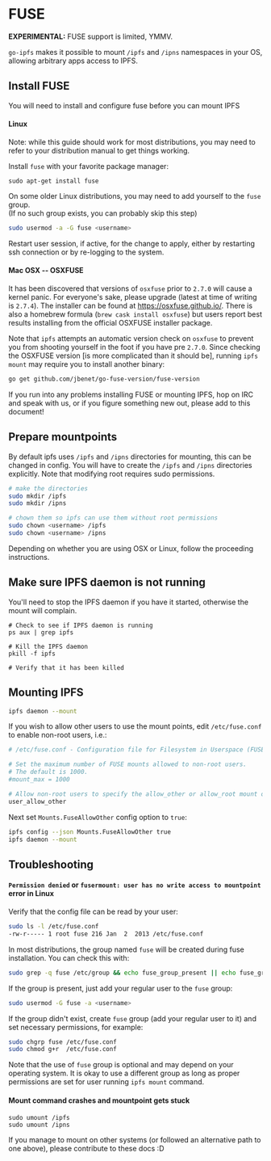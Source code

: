 # FUSE

**EXPERIMENTAL:** FUSE support is limited, YMMV.

`go-ipfs` makes it possible to mount `/ipfs` and `/ipns` namespaces in your OS,
allowing arbitrary apps access to IPFS.

## Install FUSE

You will need to install and configure fuse before you can mount IPFS

#### Linux

Note: while this guide should work for most distributions, you may need to refer
to your distribution manual to get things working.

Install `fuse` with your favorite package manager:
```
sudo apt-get install fuse
```

On some older Linux distributions, you may need to add yourself to the `fuse` group.  
(If no such group exists, you can probably skip this step)
```sh
sudo usermod -a -G fuse <username>
```

Restart user session, if active, for the change to apply, either by restarting
ssh connection or by re-logging to the system.

#### Mac OSX -- OSXFUSE

It has been discovered that versions of `osxfuse` prior to `2.7.0` will cause a
kernel panic. For everyone's sake, please upgrade (latest at time of writing is
`2.7.4`). The installer can be found at https://osxfuse.github.io/. There is
also a homebrew formula (`brew cask install osxfuse`) but users report best results
installing from the official OSXFUSE installer package.

Note that `ipfs` attempts an automatic version check on `osxfuse` to prevent you
from shooting yourself in the foot if you have pre `2.7.0`. Since checking the
OSXFUSE version [is more complicated than it should be], running `ipfs mount`
may require you to install another binary:

```sh
go get github.com/jbenet/go-fuse-version/fuse-version
```

If you run into any problems installing FUSE or mounting IPFS, hop on IRC and
speak with us, or if you figure something new out, please add to this document!

## Prepare mountpoints

By default ipfs uses `/ipfs` and `/ipns` directories for mounting, this can be
changed in config. You will have to create the `/ipfs` and `/ipns` directories
explicitly. Note that modifying root requires sudo permissions.

```sh
# make the directories
sudo mkdir /ipfs
sudo mkdir /ipns

# chown them so ipfs can use them without root permissions
sudo chown <username> /ipfs
sudo chown <username> /ipns
```

Depending on whether you are using OSX or Linux, follow the proceeding instructions. 

## Make sure IPFS daemon is not running

You'll need to stop the IPFS daemon if you have it started, otherwise the mount will complain. 

```
# Check to see if IPFS daemon is running
ps aux | grep ipfs

# Kill the IPFS daemon 
pkill -f ipfs

# Verify that it has been killed
```

## Mounting IPFS

```sh
ipfs daemon --mount
```

If you wish to allow other users to use the mount points, edit `/etc/fuse.conf`
to enable non-root users, i.e.:
```sh
# /etc/fuse.conf - Configuration file for Filesystem in Userspace (FUSE)

# Set the maximum number of FUSE mounts allowed to non-root users.
# The default is 1000.
#mount_max = 1000

# Allow non-root users to specify the allow_other or allow_root mount options.
user_allow_other
```

Next set `Mounts.FuseAllowOther` config option to `true`:
```sh
ipfs config --json Mounts.FuseAllowOther true
ipfs daemon --mount
```

## Troubleshooting

#### `Permission denied` or `fusermount: user has no write access to mountpoint` error in Linux

Verify that the config file can be read by your user:
```sh
sudo ls -l /etc/fuse.conf
-rw-r----- 1 root fuse 216 Jan  2  2013 /etc/fuse.conf
```
In most distributions, the group named `fuse` will be created during fuse
installation. You can check this with:

```sh
sudo grep -q fuse /etc/group && echo fuse_group_present || echo fuse_group_missing
```

If the group is present, just add your regular user to the `fuse` group:
```sh
sudo usermod -G fuse -a <username>
```

If the group didn't exist, create `fuse` group (add your regular user to it) and
set necessary permissions, for example:
```sh
sudo chgrp fuse /etc/fuse.conf
sudo chmod g+r  /etc/fuse.conf
```
<!--
TODO: udev rules for /dev/fuse?
-->

Note that the use of `fuse` group is optional and may depend on your operating
system. It is okay to use a different group as long as proper permissions are
set for user running `ipfs mount` command.

#### Mount command crashes and mountpoint gets stuck

```
sudo umount /ipfs
sudo umount /ipns
```

If you manage to mount on other systems (or followed an alternative path to one
above), please contribute to these docs :D

